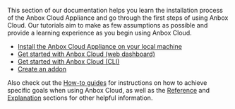 This section of our documentation helps you learn the installation process of the Anbox Cloud Appliance and go through the first steps of using Anbox Cloud. Our tutorials aim to make as few assumptions as possible and provide a learning experience as you begin using Anbox Cloud.

* [Install the Anbox Cloud Appliance on your local machine](https://discourse.ubuntu.com/t/22681)
* [Get started with Anbox Cloud (web dashboard)](https://discourse.ubuntu.com/t/24958)
* [Get started with Anbox Cloud (CLI)](https://discourse.ubuntu.com/t/17756) 
* [Create an addon](https://discourse.ubuntu.com/t/25284)

Also check out the [How-to guides](https://discourse.ubuntu.com/t/how-to-guides/28827) for instructions on how to achieve specific goals when using Anbox Cloud, as well as the [Reference](https://discourse.ubuntu.com/t/reference/28828) and [Explanation](https://discourse.ubuntu.com/t/explanation/28829) sections for other helpful information.
